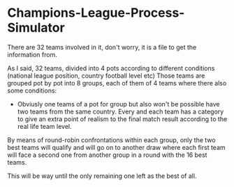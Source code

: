 # Champions-League-Process-Simulator
There are 32 teams involved in it, don't worry, it is a file to get the information from.

As I said, 32 teams, divided into 4 pots according to different conditions (national league position, country football level etc)
Those teams are grouped pot by pot into 8 groups, each of them of 4 teams where there also some conditions:
  - Obviusly one teams of a pot for group but also won't be possible have two teams from the same country.
  Every and each team has a category to give an extra point of realism to the final match result according to the real life team level.
  
By means of round-robin confrontations within each group, only the two best teams will qualify and will go on to another draw where each first team will face a second one from another group in a round with the 16 best teams.

This will be way until the only remaining one left as the best of all.
